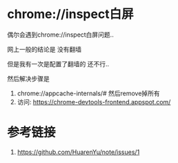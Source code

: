# chrome://inspect白屏

偶尔会遇到chrome://inspect白屏问题..

网上一般的结论是 没有翻墙

但是我有一次是配置了翻墙的 
还不行..

然后解决步骤是

1. chrome://appcache-internals/# 然后remove掉所有
2. 访问: https://chrome-devtools-frontend.appspot.com/

# 参考链接

1. https://github.com/HuarenYu/note/issues/1